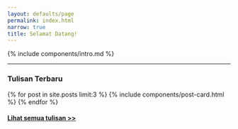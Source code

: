 ```yaml
---
layout: defaults/page
permalink: index.html
narrow: true
title: Selamat Datang!
---
```


{% include components/intro.md %}

---

### Tulisan Terbaru

{% for post in site.posts limit:3 %}
{% include components/post-card.html %}
{% endfor %}

#### [Lihat semua tulisan >>](list/posts.html)


